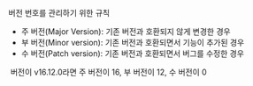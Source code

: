 버전 번호를 관리하기 위한 규칙

- 주 버전(Major Version): 기존 버전과 호환되지 않게 변경한 경우
- 부 버전(Minor version): 기존 버전과 호환되면서 기능이 추가된 경우
- 수 버전(Patch version): 기존 버전과 호환되면서 버그를 수정한 경우

 버전이 v16.12.0라면 주 버전이 16, 부 버전이 12, 수 버전이 0